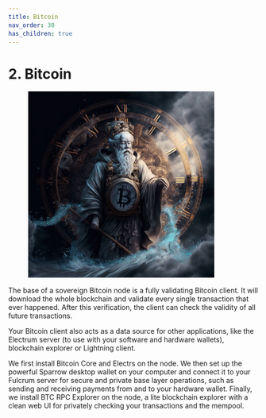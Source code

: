 ```yaml
---
title: Bitcoin
nav_order: 30
has_children: true
---
```


# 2. Bitcoin

<figure><img src="../.gitbook/assets/bitcoin_god.jpg" alt="" width="375"><figcaption></figcaption></figure>

The base of a sovereign Bitcoin node is a fully validating Bitcoin client. It will download the whole blockchain and validate every single transaction that ever happened. After this verification, the client can check the validity of all future transactions.

Your Bitcoin client also acts as a data source for other applications, like the Electrum server (to use with your software and hardware wallets), blockchain explorer or Lightning client.

We first install Bitcoin Core and Electrs on the node. We then set up the powerful Sparrow desktop wallet on your computer and connect it to your Fulcrum server for secure and private base layer operations, such as sending and receiving payments from and to your hardware wallet. Finally, we install BTC RPC Explorer on the node, a lite blockchain explorer with a clean web UI for privately checking your transactions and the mempool.
